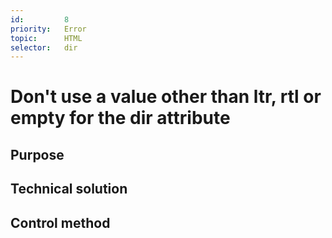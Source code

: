 ```yaml
---
id:         8
priority:   Error
topic:      HTML
selector:   dir
---
```


# Don't use a value other than ltr, rtl or empty for the dir attribute

## Purpose

## Technical solution

## Control method

